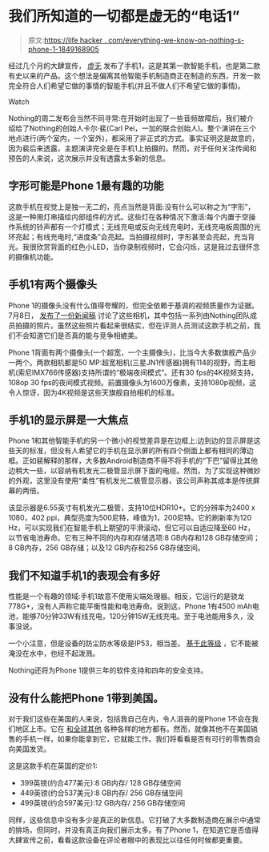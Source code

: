 # 我们所知道的一切都是虚无的“电话1”

> 原文:[https://life hacker . com/everything-we-know-on-nothing-s-phone-1-1849168905](https://lifehacker.com/everything-we-know-about-nothing-s-phone-1-1849168905)

经过几个月的大肆宣传， [虚无](https://us.nothing.tech/) 发布了手机1，这是其第一款智能手机，也是第二款有史以来的产品。这个想法是偏离其他智能手机制造商正在制造的东西，开发一款完全符合人们希望它做的事情的智能手机(并且不做人们不希望它做的事情)。

Watch

Nothing的周二发布会当然不同寻常:在开始时出现了一些音频故障后，我们被介绍给了Nothing的创始人卡尔·裴(Carl Pei，一加的联合创始人)。整个演讲在三个地点进行(两个室内，一个室外)，都采用了非正式的方式。事实证明这是故意的，因为裴后来透露，主题演讲完全是在手机1上拍摄的。然而，对于任何关注传闻和预告的人来说，这次展示并没有透露太多新的信息。

## 字形可能是Phone 1最有趣的功能

这款手机在视觉上是独一无二的，亮点当然是背面:没有什么可以称之为“字形”，这是一种用灯串描绘内部组件的方式。这些灯在各种情况下激活:每个内置于空操作系统的铃声都有一个灯模式；无线充电或反向无线充电时，无线充电板周围的光环亮起；有线充电时,“进度条”会亮起。当拍摄视频时，字形甚至会亮起，充当背光。我很欣赏背面的红色小LED，当你录制视频时，它会闪烁，这是我过去很怀念的摄像机功能。

## 手机1有两个摄像头

Phone 1的摄像头没有什么值得夸耀的，但完全依赖于基调的视频质量作为证据。7月8日， [发布了一份新闻稿](https://us.nothing.tech/blogs/news/see-what-phone-1-s-camera-can-do) 讨论了这些相机，其中包括一系列由Nothing团队成员拍摄的照片。虽然这些照片看起来很结实，但在评测人员测试这款手机之前，我们不会知道它们是否真的能与竞争相媲美。

Phone 1背面有两个摄像头(一个超宽，一个主摄像头)，比当今大多数旗舰产品少一两个。两款相机都是50 MP:超宽相机(三星JN1传感器)拥有114的视野，而主相机(索尼IMX766传感器)支持所谓的“极端夜间模式”。还有30 fps的4K视频支持，108op 30 fps的夜间模式视频。前置摄像头为1600万像素，支持1080p视频，这令人惊讶，因为4K视频是这些天旗舰自拍相机的标准。

## 手机1的显示屏是一大焦点

Phone 1和其他智能手机的另一个微小的视觉差异是在边框上:边到边的显示屏是这些天的标准，但没有人希望它的手机在显示屏的所有四个侧面上都有相同的薄边框。正如裴解释的那样，大多数Android制造商不得不将手机的“下巴”留得比其他边稍大一些，以容纳有机发光二极管显示屏下面的电缆。然而，为了实现这种微妙的外观，这里没有使用“柔性”有机发光二极管显示器，该公司声称其成本是传统屏幕的两倍。

该显示器是6.55英寸有机发光二极管，支持10位HDR10+。它的分辨率为2400 x 1080，402 ppi，典型亮度为500尼特，峰值为1，200尼特。它的刷新率为120 Hz，可以实现我们在智能手机上期望的平滑滚动，但它可以自适应降至60 Hz，以节省电池寿命。它有三种不同的内存和存储选项:8 GB内存和128 GB存储空间；8 GB内存，256 GB存储；以及12 GB内存和256 GB存储空间。

## 我们不知道手机1的表现会有多好

性能是一个有趣的领域:手机1故意不使用尖端处理器。相反，它运行的是骁龙778G+，没有人声称它能平衡性能和电池寿命。说到这，Phone 1有4500 mAh电池，能够70分钟33W有线充电，120分钟15W无线充电。至于电池能用多久，没事没说。

一个小注意，但是设备的防尘防水等级是IP53，相当差。 [基于此等级](https://www.greenbot.com/article/3163506/what-those-ip-ratings-like-ip68-or-ip53-really-mean.html) ，它不能被淹没在水中，也经不起泼溅。

Nothing还将为Phone 1提供三年的软件支持和四年的安全支持。

## 没有什么能把Phone 1带到美国。

对于我们这些在美国的人来说，包括我自己在内，令人沮丧的是Phone 1不会在我们地区上市。它在 [和全球其他](https://us.nothing.tech/blogs/news/this-is-where-you-can-buy-phone-1) 各种各样的地方都有。然而，就像其他不在美国销售的手机一样，如果你能拿到它，它就能工作。我们将看看是否有可行的零售商会向美国发货。

这是这款手机在英国的定价1:

*   399英镑(约合477美元):8 GB内存/ 128 GB存储空间
*   449英镑(约合537美元):8 GB内存/ 256 GB存储空间
*   499英镑(约合597美元):12 GB内存/ 256 GB存储空间

同样，这些信息中没有多少是真正的新信息。它打破了大多数制造商在展示中通常的排场，但同时，并没有真正向我们展示太多。有了Phone 1，在知道它是否值得大肆宣传之前，看看这款设备在评论者眼中的表现比以往任何时候都更重要。